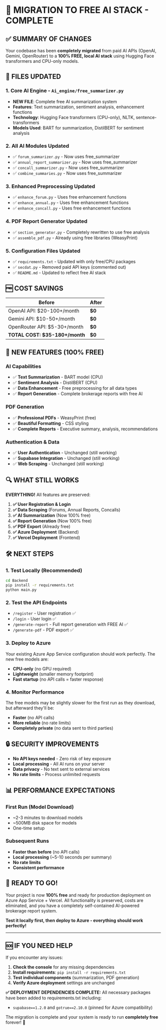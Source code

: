 # 🎉 MIGRATION TO FREE AI STACK - COMPLETE

## ✅ SUMMARY OF CHANGES

Your codebase has been **completely migrated** from paid AI APIs (OpenAI, Gemini, OpenRouter) to a **100% FREE, local AI stack** using Hugging Face transformers and CPU-only models.

## 🔧 FILES UPDATED

### 1. Core AI Engine - `Ai_engine/free_summarizer.py`
- **NEW FILE**: Complete free AI summarization system
- **Features**: Text summarization, sentiment analysis, enhancement functions
- **Technology**: Hugging Face transformers (CPU-only), NLTK, sentence-transformers
- **Models Used**: BART for summarization, DistilBERT for sentiment analysis

### 2. All AI Modules Updated
- ✅ `forum_summarizer.py` - Now uses free_summarizer
- ✅ `annual_report_summarizer.py` - Now uses free_summarizer  
- ✅ `concall_summarizer.py` - Now uses free_summarizer
- ✅ `combine_summaries.py` - Now uses free_summarizer

### 3. Enhanced Preprocessing Updated
- ✅ `enhance_forum.py` - Uses free enhancement functions
- ✅ `enhance_annual.py` - Uses free enhancement functions
- ✅ `enhance_concall.py` - Uses free enhancement functions

### 4. PDF Report Generator Updated
- ✅ `section_generator.py` - Completely rewritten to use free analysis
- ✅ `assemble_pdf.py` - Already using free libraries (WeasyPrint)

### 5. Configuration Files Updated
- ✅ `requirements.txt` - Updated with only free/CPU packages
- ✅ `secdat.py` - Removed paid API keys (commented out)
- ✅ `README.md` - Updated to reflect free AI stack

## 🆓 COST SAVINGS

| Before | After |
|--------|-------|
| OpenAI API: $20-100+/month | **$0** |
| Gemini API: $10-50+/month | **$0** |
| OpenRouter API: $5-30+/month | **$0** |
| **TOTAL COST: $35-180+/month** | **$0** |

## 🚀 NEW FEATURES (100% FREE)

### AI Capabilities
- ✅ **Text Summarization** - BART model (CPU)
- ✅ **Sentiment Analysis** - DistilBERT (CPU)
- ✅ **Data Enhancement** - Free preprocessing for all data types
- ✅ **Report Generation** - Complete brokerage reports with free AI

### PDF Generation  
- ✅ **Professional PDFs** - WeasyPrint (free)
- ✅ **Beautiful Formatting** - CSS styling
- ✅ **Complete Reports** - Executive summary, analysis, recommendations

### Authentication & Data
- ✅ **User Authentication** - Unchanged (still working)
- ✅ **Supabase Integration** - Unchanged (still working)
- ✅ **Web Scraping** - Unchanged (still working)

## 🔍 WHAT STILL WORKS

**EVERYTHING!** All features are preserved:

1. **✅ User Registration & Login**
2. **✅ Data Scraping** (Forums, Annual Reports, Concalls)
3. **✅ AI Summarization** (Now 100% free)
4. **✅ Report Generation** (Now 100% free)
5. **✅ PDF Export** (Already free)
6. **✅ Azure Deployment** (Backend)
7. **✅ Vercel Deployment** (Frontend)

## 🛠️ NEXT STEPS

### 1. Test Locally (Recommended)
```bash
cd Backend
pip install -r requirements.txt
python main.py
```

### 2. Test the API Endpoints
- `/register` - User registration ✅
- `/login` - User login ✅  
- `/generate-report` - Full report generation with FREE AI ✅
- `/generate-pdf` - PDF export ✅

### 3. Deploy to Azure
Your existing Azure App Service configuration should work perfectly. The new free models are:
- **CPU-only** (no GPU required)
- **Lightweight** (smaller memory footprint)
- **Fast startup** (no API calls = faster response)

### 4. Monitor Performance
The free models may be slightly slower for the first run as they download, but afterward they'll be:
- **Faster** (no API calls)
- **More reliable** (no rate limits)
- **Completely private** (no data sent to third parties)

## 🔒 SECURITY IMPROVEMENTS

- **No API keys needed** - Zero risk of key exposure
- **Local processing** - All AI runs on your server
- **Data privacy** - No text sent to external services
- **No rate limits** - Process unlimited requests

## 📊 PERFORMANCE EXPECTATIONS

### First Run (Model Download)
- ~2-3 minutes to download models
- ~500MB disk space for models
- One-time setup

### Subsequent Runs  
- **Faster than before** (no API calls)
- **Local processing** (~5-10 seconds per summary)
- **No rate limits**
- **Consistent performance**

## 🎯 READY TO GO!

Your project is now **100% free** and ready for production deployment on Azure App Service + Vercel. All functionality is preserved, costs are eliminated, and you have a completely self-contained AI-powered brokerage report system.

**Test it locally first, then deploy to Azure - everything should work perfectly!**

---

## 🆘 IF YOU NEED HELP

If you encounter any issues:

1. **Check the console** for any missing dependencies
2. **Install requirements**: `pip install -r requirements.txt`
3. **Test individual components** (summarization, PDF generation)
4. **Verify Azure deployment** settings are unchanged

**✅ DEPLOYMENT DEPENDENCIES COMPLETE:**
All necessary packages have been added to requirements.txt including:
 - `supabase==1.2.0` and `gotrue==2.10.0` (pinned for Azure compatibility)

The migration is complete and your system is ready to run **completely free** forever! 🎉
